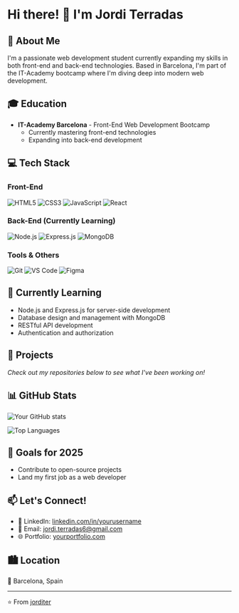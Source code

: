 # Hi there! 👋 I'm Jordi Terradas

## 🚀 About Me
I'm a passionate web development student currently expanding my skills in both front-end and back-end technologies. Based in Barcelona, I'm part of the IT-Academy bootcamp where I'm diving deep into modern web development.

## 🎓 Education
- **IT-Academy Barcelona** - Front-End Web Development Bootcamp
  - Currently mastering front-end technologies
  - Expanding into back-end development

## 💻 Tech Stack

### Front-End
![HTML5](https://img.shields.io/badge/HTML5-E34F26?style=for-the-badge&logo=html5&logoColor=white)
![CSS3](https://img.shields.io/badge/CSS3-1572B6?style=for-the-badge&logo=css3&logoColor=white)
![JavaScript](https://img.shields.io/badge/JavaScript-F7DF1E?style=for-the-badge&logo=javascript&logoColor=black)
![React](https://img.shields.io/badge/React-20232A?style=for-the-badge&logo=react&logoColor=61DAFB)

### Back-End (Currently Learning)
![Node.js](https://img.shields.io/badge/Node.js-43853D?style=for-the-badge&logo=node.js&logoColor=white)
![Express.js](https://img.shields.io/badge/Express.js-404D59?style=for-the-badge)
![MongoDB](https://img.shields.io/badge/MongoDB-4EA94B?style=for-the-badge&logo=mongodb&logoColor=white)

### Tools & Others
![Git](https://img.shields.io/badge/Git-F05032?style=for-the-badge&logo=git&logoColor=white)
![VS Code](https://img.shields.io/badge/VS_Code-007ACC?style=for-the-badge&logo=visual-studio-code&logoColor=white)
![Figma](https://img.shields.io/badge/Figma-F24E1E?style=for-the-badge&logo=figma&logoColor=white)

## 🌱 Currently Learning
- Node.js and Express.js for server-side development
- Database design and management with MongoDB
- RESTful API development
- Authentication and authorization

## 🔭 Projects
*Check out my repositories below to see what I've been working on!*

## 📊 GitHub Stats
![Your GitHub stats](https://github-readme-stats.vercel.app/api?username=jorditer&show_icons=true&theme=radical)

![Top Languages](https://github-readme-stats.vercel.app/api/top-langs/?username=jorditer&layout=compact&theme=radical)

## 🎯 Goals for 2025
- Contribute to open-source projects
- Land my first job as a web developer

## 📫 Let's Connect!
- 💼 LinkedIn: [linkedin.com/in/yourusername](https://www.linkedin.com/in/jordi-terradas-cuenca-08309830a/)
- 📧 Email: jordi.terradas6@gmail.com
- 🌐 Portfolio: [yourportfolio.com](https://yourportfolio.com)

## 🏙️ Location
📍 Barcelona, Spain

---
⭐️ From [jorditer](https://github.com/jorditer)
